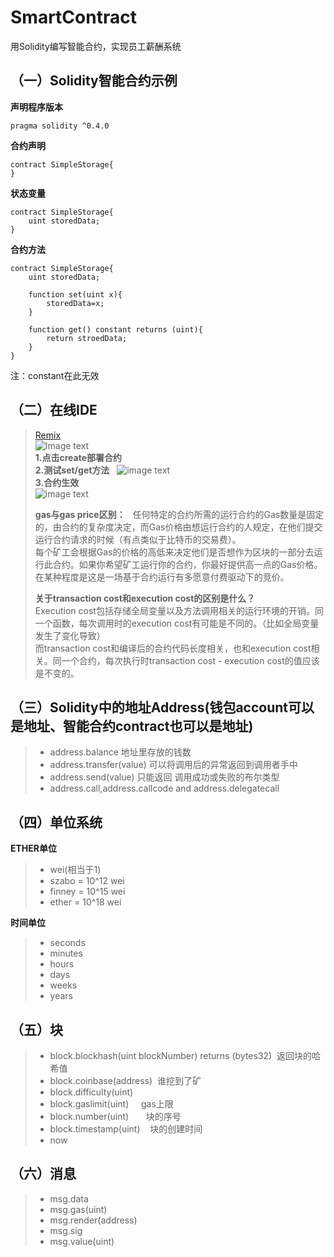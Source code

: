 # SmartContract
用Solidity编写智能合约，实现员工薪酬系统  

## （一）Solidity智能合约示例
**声明程序版本**
```solidity
pragma solidity ^0.4.0
```
**合约声明**
```solidity
contract SimpleStorage{
}
```

**状态变量**
```solidity
contract SimpleStorage{
    uint storedData;
}
```

**合约方法**
```solidity
contract SimpleStorage{
    uint storedData;
    
    function set(uint x){
        storedData=x;
    }
    
    function get() constant returns (uint){
        return stroedData;
    }
}
```
注：constant在此无效

## （二）在线IDE  
> [Remix](http://remix.ethereum.org)  
> ![Image text](https://github.com/NOVA-QY/SmartContract/blob/master/img-folder/1.png)  
> **1.点击create部署合约**  
> **2.测试set/get方法**  
![image text](https://github.com/NOVA-QY/SmartContract/blob/master/img-folder/2.png)  
> **3.合约生效**  
![image text](https://github.com/NOVA-QY/SmartContract/blob/master/img-folder/3.png)
> 
> **gas与gas price区别：**  
任何特定的合约所需的运行合约的Gas数量是固定的，由合约的复杂度决定，而Gas价格由想运行合约的人规定，在他们提交运行合约请求的时候（有点类似于比特币的交易费）。  
每个矿工会根据Gas的价格的高低来决定他们是否想作为区块的一部分去运行此合约。如果你希望矿工运行你的合约，你最好提供高一点的Gas价格。  
在某种程度是这是一场基于合约运行有多愿意付费驱动下的竞价。  
> 
> **关于transaction cost和execution cost的区别是什么？**  
Execution cost包括存储全局变量以及方法调用相关的运行环境的开销。同一个函数，每次调用时的execution cost有可能是不同的。（比如全局变量发生了变化导致）  
而transaction cost和编译后的合约代码长度相关，也和execution cost相关。同一个合约，每次执行时transaction cost - execution cost的值应该是不变的。  
## （三）Solidity中的地址Address(钱包account可以是地址、智能合约contract也可以是地址)  
>* address.balance 地址里存放的钱数  
>* address.transfer(value) 可以将调用后的异常返回到调用者手中  
>* address.send(value) 只能返回 调用成功或失败的布尔类型 
>* address.call,address.callcode and address.delegatecall  

## （四）单位系统  
**ETHER单位**
>* wei(相当于1)  
>* szabo  = 10^12 wei  
>* finney = 10^15 wei  
>* ether  = 10^18 wei  

**时间单位**
>* seconds  
>* minutes  
>* hours  
>* days  
>* weeks  
>* years  

## （五）块  
>* block.blockhash(uint blockNumber) returns (bytes32)  返回块的哈希值  
>* block.coinbase(address)  谁挖到了矿  
>* block.difficulty(uint)   
>* block.gaslimit(uint)     gas上限  
>* block.number(uint)       块的序号  
>* block.timestamp(uint)    块的创建时间  
>* now                      

## （六）消息  
>* msg.data  
>* msg.gas(uint)  
>* msg.render(address)  
>* msg.sig  
>* msg.value(uint)  
